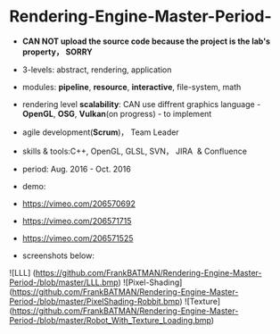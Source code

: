 # Rendering-Engine-Master-Period-

* **CAN NOT upload the source code because the project is the lab's property， SORRY**

* 3-levels: abstract, rendering, application
* modules: **pipeline**, **resource**, **interactive**, file-system, math
* rendering level **scalability**: CAN use diffrent graphics language - **OpenGL**, **OSG**, **Vulkan**(on progress) - to implement
* agile development(**Scrum**)， Team Leader

* skills & tools:C++, OpenGL, GLSL, SVN， JIRA  & Confluence
* period: Aug. 2016 - Oct. 2016

* demo:
 * <https://vimeo.com/206570692>
 * <https://vimeo.com/206571715>
 * <https://vimeo.com/206571525>
* screenshots below:

![LLL] (https://github.com/FrankBATMAN/Rendering-Engine-Master-Period-/blob/master/LLL.bmp)
![Pixel-Shading] (https://github.com/FrankBATMAN/Rendering-Engine-Master-Period-/blob/master/PixelShading-Robbit.bmp)
![Texture] (https://github.com/FrankBATMAN/Rendering-Engine-Master-Period-/blob/master/Robot_With_Texture_Loading.bmp)
